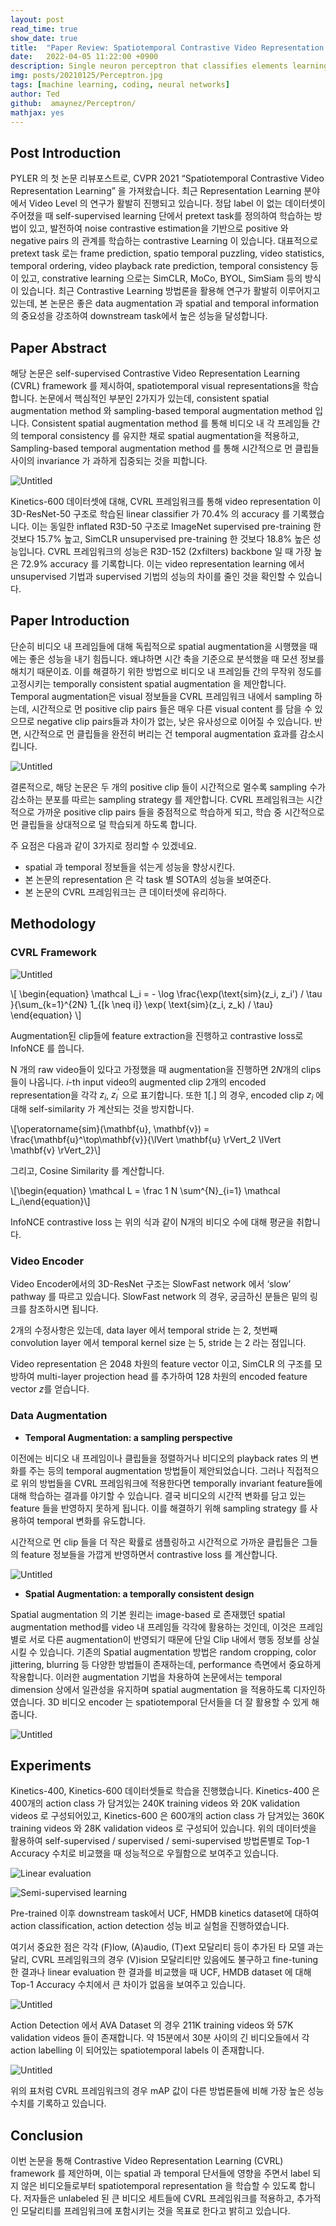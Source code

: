 ```yaml
---
layout: post
read_time: true
show_date: true
title:  "Paper Review: Spatiotemporal Contrastive Video Representation Learning"
date:   2022-04-05 11:22:00 +0900
description: Single neuron perceptron that classifies elements learning quite quickly.
img: posts/20210125/Perceptron.jpg 
tags: [machine learning, coding, neural networks]
author: Ted
github:  amaynez/Perceptron/
mathjax: yes
---
```


## Post Introduction

PYLER 의 첫 논문 리뷰포스트로, CVPR 2021 “Spatiotemporal Contrastive Video Representation Learning” 을 가져왔습니다. 최근 Representation Learning 분야에서 Video Level 의 연구가 활발히 진행되고 있습니다. 정답 label 이 없는 데이터셋이 주어졌을 때 self-supervised learning 단에서 pretext task를 정의하여 학습하는 방법이 있고, 발전하여 noise contrastive estimation을 기반으로 positive 와 negative pairs 의 관계를 학습하는 contrastive Learning 이 있습니다. 대표적으로 pretext task 로는 frame prediction, spatio temporal puzzling, video statistics, temporal ordering, video playback rate prediction, temporal consistency 등이 있고, constrative learning 으로는 SimCLR, MoCo, BYOL, SimSiam 등의 방식이 있습니다. 최근 Contrastive Learning 방법론을 활용해 연구가 활발히 이루어지고 있는데, 본 논문은 좋은 data augmentation 과 spatial and temporal information 의 중요성을 강조하여 downstream task에서 높은 성능을 달성합니다.

## Paper Abstract

해당 논문은 self-supervised Contrastive Video Representation Learning (CVRL) framework 를 제시하여, spatiotemporal visual representations을 학습합니다. 논문에서 핵심적인 부분인 2가지가 있는데, consistent spatial augmentation method 와 sampling-based temporal augmentation method 입니다. Consistent spatial augmentation method 를 통해 비디오 내 각 프레임들 간의 temporal consistency 를 유지한 채로 spatial augmentation을 적용하고, Sampling-based temporal augmentation method 를 통해 시간적으로 먼 클립들 사이의 invariance 가 과하게 집중되는 것을 피합니다.

![Untitled](Paper%20Review%20Spatiotemporal%20Contrastive%20Video%20Repr%20160ace111c8c494da83e94ab9c429665/Untitled.png)

Kinetics-600 데이터셋에 대해, CVRL 프레임워크를 통해 video representation 이 3D-ResNet-50 구조로 학습된 linear classifier 가 70.4% 의 accuracy 를 기록했습니다. 이는 동일한 inflated R3D-50 구조로 ImageNet supervised pre-training 한 것보다 15.7% 높고, SimCLR unsupervised pre-training 한 것보다 18.8% 높은 성능입니다. CVRL 프레임워크의 성능은 R3D-152 (2xfilters) backbone 일 때 가장 높은 72.9% accuracy 를 기록합니다. 이는 video representation learning 에서 unsupervised 기법과 supervised 기법의 성능의 차이를 줄인 것을 확인할 수 있습니다.

## Paper Introduction

단순히 비디오 내 프레임들에 대해 독립적으로 spatial augmentation을 시행했을 때에는 좋은 성능을 내기 힘듭니다. 왜냐하면 시간 축을 기준으로 분석했을 때 모션 정보를 해치기 때문이죠. 이를 해결하기 위한 방법으로 비디오 내 프레임들 간의 무작위 정도를 고정시키는 temporally consistent spatial augmentation 을 제안합니다. Temporal augmentation은 visual 정보들을 CVRL 프레임워크 내에서 sampling 하는데, 시간적으로 먼 positive clip pairs 들은 매우 다른 visual content 를 담을 수 있으므로 negative clip pairs들과 차이가 없는, 낮은 유사성으로 이어질 수 있습니다. 반면, 시간적으로 먼 클립들을 완전히 버리는 건 temporal augmentation 효과를 감소시킵니다.

![Untitled](Paper%20Review%20Spatiotemporal%20Contrastive%20Video%20Repr%20160ace111c8c494da83e94ab9c429665/Untitled%201.png)

결론적으로, 해당 논문은 두 개의 positive clip 들이 시간적으로 멀수록 sampling 수가 감소하는 분포를 따르는 sampling strategy 를 제안합니다. CVRL 프레임워크는 시간적으로 가까운 positive clip pairs 들을 중점적으로 학습하게 되고, 학습 중 시간적으로 먼 클립들을 상대적으로 덜 학습되게 하도록 합니다.

주 요점은 다음과 같이 3가지로 정리할 수 있겠네요.

- spatial 과 temporal 정보들을 섞는게 성능을 향상시킨다.
- 본 논문의 representation 은 각 task 별 SOTA의 성능을 보여준다.
- 본 논문의 CVRL 프레임워크는 큰 데이터셋에 유리하다.

## Methodology

### CVRL Framework

![Untitled](Paper%20Review%20Spatiotemporal%20Contrastive%20Video%20Repr%20160ace111c8c494da83e94ab9c429665/Untitled%202.png)

\\[
\begin{equation}
\mathcal L_i = - \log \frac{\exp(\text{sim}(z_i, z_i') / \tau }{\sum_{k=1}^{2N} 1_{[k \neq i]} \exp( \text{sim}(z_i, z_k) / \tau}
\end{equation}
\\]

Augmentation된 clip들에 feature extraction을 진행하고 contrastive loss로 InfoNCE 를 씁니다.

N 개의 raw video들이 있다고 가정했을 때 augmentation을 진행하면  $2N$개의 clips 들이 나옵니다. $i$-th input video의 augmented clip 2개의 encoded representation을 각각 $z_i$, $z_i^\prime$ 으로 표기합니다. 또한 1[.] 의 경우, encoded clip $z_i$ 에 대해 self-similarity 가 계산되는 것을 방지합니다.

\\[\operatorname{sim}(\mathbf{u}, \mathbf{v}) = \frac{\mathbf{u}^\top\mathbf{v}}{\lVert \mathbf{u} \rVert_2 \lVert \mathbf{v} \rVert_2}\\]

그리고, Cosine Similarity 를 계산합니다.

\\[\begin{equation} \mathcal L = \frac 1 N \sum^{N}_{i=1} \mathcal L_i\end{equation}\\]

InfoNCE contrastive loss 는 위의 식과 같이 N개의 비디오 수에 대해 평균을 취합니다.

### Video Encoder

Video Encoder에서의 3D-ResNet 구조는 SlowFast network 에서 ‘slow’ pathway 를 따르고 있습니다. SlowFast network 의 경우, 궁금하신 분들은 밑의 링크를 참조하시면 됩니다.

[](https://arxiv.org/pdf/1812.03982.pdf)

2개의 수정사항은 있는데, data layer 에서 temporal stride 는 2, 첫번째 convolution layer 에서 temporal kernel size 는 5, stride 는 2 라는 점입니다.

Video representation 은 2048 차원의 feature vector 이고, SimCLR 의 구조를 모방하여 multi-layer projection head 를 추가하여 128 차원의 encoded feature vector $z$를 얻습니다.

### Data Augmentation

- **Temporal Augmentation: a sampling perspective**

이전에는 비디오 내 프레임이나 클립들을 정렬하거나 비디오의 playback rates 의 변화를 주는 등의 temporal augmentation 방법들이 제안되었습니다. 그러나 직접적으로 위의 방법들을 CVRL 프레임워크에 적용한다면 temporally invariant feature들에 대해 학습하는 결과를 야기할 수 있습니다. 결국 비디오의 시간적 변화를 담고 있는 feature 들을 반영하지 못하게 됩니다. 이를 해결하기 위해 sampling strategy 를 사용하여 temporal 변화를 유도합니다.

시간적으로 먼 clip 들을 더 작은 확률로 샘플링하고 시간적으로 가까운 클립들은 그들의 feature 정보들을 가깝게 반영하면서 contrastive loss 를 계산합니다.

![Untitled](Paper%20Review%20Spatiotemporal%20Contrastive%20Video%20Repr%20160ace111c8c494da83e94ab9c429665/Untitled%203.png)

- **Spatial Augmentation: a temporally consistent design**

Spatial augmentation 의 기본 원리는 image-based 로 존재했던 spatial augmentation method를 video 내 프레임들 각각에 활용하는 것인데, 이것은 프레임별로 서로 다른 augmentation이 반영되기 때문에 단일 Clip 내에서 행동 정보를 상실시킬 수 있습니다. 기존의 Spatial augmentation 방법은 random cropping, color jittering, blurring 등 다양한 방법들이 존재하는데, performance 측면에서 중요하게 작용합니다. 이러한 augmentation 기법을 차용하여 논문에서는 temporal dimension 상에서 일관성을 유지하며 spatial augmentation 을 적용하도록 디자인하였습니다. 3D 비디오 encoder 는 spatiotemporal 단서들을 더 잘 활용할 수 있게 해줍니다.

![Untitled](Paper%20Review%20Spatiotemporal%20Contrastive%20Video%20Repr%20160ace111c8c494da83e94ab9c429665/Untitled%204.png)

## Experiments

Kinetics-400, Kinetics-600 데이터셋들로 학습을 진행했습니다. Kinetics-400 은 400개의 action class 가 담겨있는 240K training videos 와 20K validation videos 로 구성되어있고, Kinetics-600 은 600개의 action class 가 담겨있는 360K training videos 와 28K validation videos 로 구성되어 있습니다. 위의 데이터셋을 활용하여 self-supervised / supervised / semi-supervised 방법론별로 Top-1 Accuracy 수치로 비교했을 때 성능적으로 우월함으로 보여주고 있습니다.

![Linear evaluation](Paper%20Review%20Spatiotemporal%20Contrastive%20Video%20Repr%20160ace111c8c494da83e94ab9c429665/Untitled%205.png)

![Semi-supervised learning](Paper%20Review%20Spatiotemporal%20Contrastive%20Video%20Repr%20160ace111c8c494da83e94ab9c429665/Untitled%206.png)

Pre-trained 이후 downstream task에서 UCF, HMDB kinetics dataset에 대하여 action classification, action detection 성능 비교 실험을 진행하였습니다.

여기서 중요한 점은 각각 (F)low, (A)audio, (T)ext 모달리티 등이 추가된 타 모델 과는 달리, CVRL 프레임워크의 경우 (V)ision 모달리티만 있음에도 불구하고 fine-tuning 한 결과나 linear evaluation 한 결과를 비교했을 때 UCF, HMDB dataset 에 대해 Top-1 Accuracy 수치에서 큰 차이가 없음을 보여주고 있습니다.

![Untitled](Paper%20Review%20Spatiotemporal%20Contrastive%20Video%20Repr%20160ace111c8c494da83e94ab9c429665/Untitled%207.png)

Action Detection 에서 AVA Dataset 의 경우 211K training videos 와 57K validation videos 들이 존재합니다. 약 15분에서 30분 사이의 긴 비디오들에서 각 action labelling 이 되어있는 spatiotemporal labels 이 존재합니다.

![Untitled](Paper%20Review%20Spatiotemporal%20Contrastive%20Video%20Repr%20160ace111c8c494da83e94ab9c429665/Untitled%208.png)

위의 표처럼 CVRL 프레임워크의 경우 mAP 값이 다른 방법론들에 비해 가장 높은 성능 수치를 기록하고 있습니다.

## Conclusion

이번 논문을 통해 Contrastive Video Representation Learning (CVRL) framework 를 제안하며, 이는 spatial 과 temporal 단서들에 영향을 주면서 label 되지 않은 비디오들로부터 spatiotemporal representation 을 학습할 수 있도록 합니다. 저자들은 unlabeled 된 큰 비디오 세트들에 CVRL 프레임워크를 적용하고, 추가적인 모달리티를 프레임워크에 포함시키는 것을 목표로 한다고 밝히고 있습니다.
